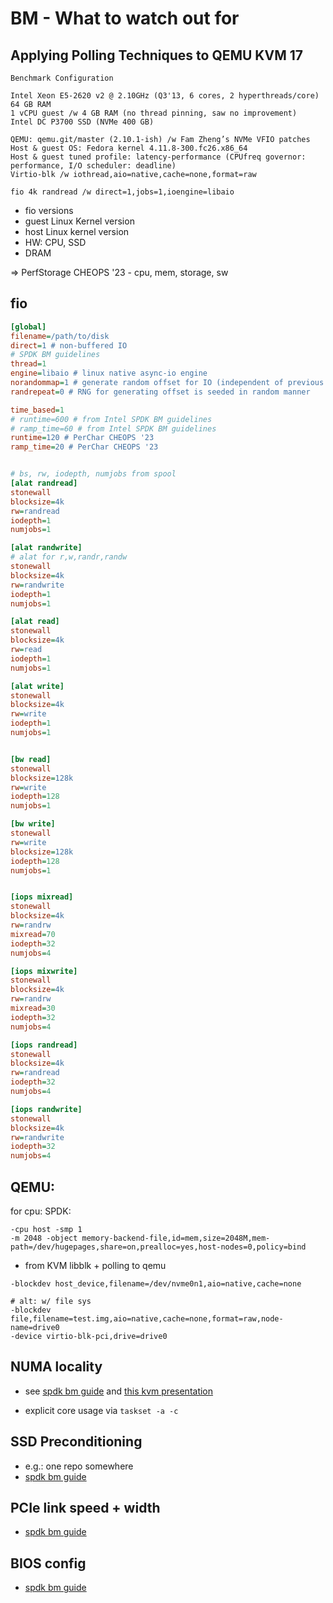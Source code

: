 # BM - What to watch out for

## Applying Polling Techniques to QEMU KVM 17

```
Benchmark Configuration

Intel Xeon E5-2620 v2 @ 2.10GHz (Q3'13, 6 cores, 2 hyperthreads/core)
64 GB RAM
1 vCPU guest /w 4 GB RAM (no thread pinning, saw no improvement)
Intel DC P3700 SSD (NVMe 400 GB)

QEMU: qemu.git/master (2.10.1-ish) /w Fam Zheng’s NVMe VFIO patches
Host & guest OS: Fedora kernel 4.11.8-300.fc26.x86_64
Host & guest tuned profile: latency-performance (CPUfreq governor: performance, I/O scheduler: deadline)
Virtio-blk /w iothread,aio=native,cache=none,format=raw

fio 4k randread /w direct=1,jobs=1,ioengine=libaio
```

- fio versions
- guest Linux Kernel version
- host Linux kernel version
- HW: CPU, SSD
- DRAM

=> PerfStorage CHEOPS '23
    - cpu, mem, storage, sw

## fio

```ini
[global]
filename=/path/to/disk
direct=1 # non-buffered IO
# SPDK BM guidelines
thread=1
engine=libaio # linux native async-io engine
norandommap=1 # generate random offset for IO (independent of previous offsets)
randrepeat=0 # RNG for generating offset is seeded in random manner

time_based=1
# runtime=600 # from Intel SPDK BM guidelines
# ramp_time=60 # from Intel SPDK BM guidelines
runtime=120 # PerChar CHEOPS '23
ramp_time=20 # PerChar CHEOPS '23


# bs, rw, iodepth, numjobs from spool
[alat randread]
stonewall
blocksize=4k
rw=randread
iodepth=1
numjobs=1

[alat randwrite]
# alat for r,w,randr,randw
stonewall
blocksize=4k
rw=randwrite
iodepth=1
numjobs=1

[alat read]
stonewall
blocksize=4k
rw=read
iodepth=1
numjobs=1

[alat write]
stonewall
blocksize=4k
rw=write
iodepth=1
numjobs=1


[bw read]
stonewall
blocksize=128k
rw=write
iodepth=128
numjobs=1

[bw write]
stonewall
rw=write
blocksize=128k
iodepth=128
numjobs=1


[iops mixread]
stonewall
blocksize=4k
rw=randrw
mixread=70
iodepth=32
numjobs=4

[iops mixwrite]
stonewall
blocksize=4k
rw=randrw
mixread=30
iodepth=32
numjobs=4

[iops randread]
stonewall
blocksize=4k
rw=randread
iodepth=32
numjobs=4

[iops randwrite]
stonewall
blocksize=4k
rw=randwrite
iodepth=32
numjobs=4
```

## QEMU:

for cpu: SPDK:
```
-cpu host -smp 1
-m 2048 -object memory-backend-file,id=mem,size=2048M,mem-
path=/dev/hugepages,share=on,prealloc=yes,host-nodes=0,policy=bind
```

- from KVM libblk + polling to qemu
```
-blockdev host_device,filename=/dev/nvme0n1,aio=native,cache=none

# alt: w/ file sys
-blockdev file,filename=test.img,aio=native,cache=none,format=raw,node-name=drive0
-device virtio-blk-pci,drive=drive0
```

## NUMA locality
- see [spdk bm guide](https://ci.spdk.io/download/events/2017-summit/08_-_Day_2_-_Kariuki_Verma_and_Sudarikov_-_SPDK_Performance_Testing_and_Tuning_rev5_0.pdf) and [this kvm presentation](https://static.sched.com/hosted_files/kvmforum2020/46/KVM-Forum-2020_NVMe_BaremetalDockerKVM.pdf)

- explicit core usage via `taskset -a -c`

## SSD Preconditioning
- e.g.: one repo somewhere
- [spdk bm guide](https://ci.spdk.io/download/events/2017-summit/08_-_Day_2_-_Kariuki_Verma_and_Sudarikov_-_SPDK_Performance_Testing_and_Tuning_rev5_0.pdf)

## PCIe link speed + width
- [spdk bm guide](https://ci.spdk.io/download/events/2017-summit/08_-_Day_2_-_Kariuki_Verma_and_Sudarikov_-_SPDK_Performance_Testing_and_Tuning_rev5_0.pdf)

## BIOS config
- [spdk bm guide](https://ci.spdk.io/download/events/2017-summit/08_-_Day_2_-_Kariuki_Verma_and_Sudarikov_-_SPDK_Performance_Testing_and_Tuning_rev5_0.pdf)
